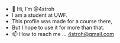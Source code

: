 - 👋 Hi, I’m @4stroh
- I am a student at UWF.
- This profile was made for a course there,
- But I hope to use it for more than that.
- 📫 How to reach me ... 4stroh@gmail.com

<!---
4stroh/4stroh is a ✨ special ✨ repository because its `README.md` (this file) appears on your GitHub profile.
You can click the Preview link to take a look at your changes.
--->
